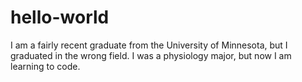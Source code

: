 # hello-world
I am a fairly recent graduate from the University of Minnesota, but I graduated in the wrong field. I was a physiology major, but now I am learning to code. 
